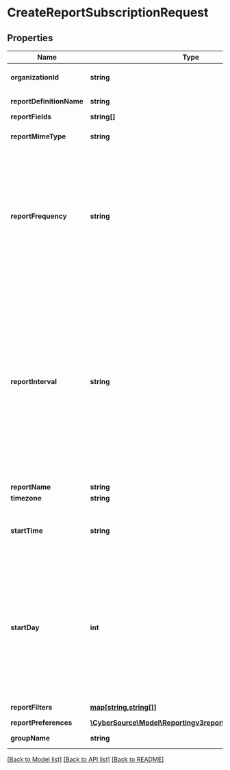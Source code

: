 # CreateReportSubscriptionRequest

## Properties
Name | Type | Description | Notes
------------ | ------------- | ------------- | -------------
**organizationId** | **string** | Valid CyberSource organizationId | [optional] 
**reportDefinitionName** | **string** | Valid Report Definition Name | 
**reportFields** | **string[]** |  | 
**reportMimeType** | **string** | Valid values: - application/xml - text/csv | 
**reportFrequency** | **string** | &#39;The frequency for which subscription is created.&#39; **NOTE: Do not document USER_DEFINED Frequency field in developer center** Valid Values:   - &#39;DAILY&#39;   - &#39;WEEKLY&#39;   - &#39;MONTHLY&#39;   - &#39;USER_DEFINED&#39; | 
**reportInterval** | **string** | If the reportFrequency is User-defined, reportInterval should be in **ISO 8601 time format** Please refer the following link to know more about ISO 8601 format.[Rfc Time Format](https://en.wikipedia.org/wiki/ISO_8601#Durations)  **Example time format for 2 hours and 30 Mins:**   - PT2H30M **NOTE: Do not document reportInterval field in developer center** | [optional] 
**reportName** | **string** |  | 
**timezone** | **string** |  | 
**startTime** | **string** | The hour at which the report generation should start. It should be in hhmm format. | 
**startDay** | **int** | This is the start day if the frequency is WEEKLY or MONTHLY. The value varies from 1-7 for WEEKLY and 1-31 for MONTHLY. For WEEKLY 1 means Sunday and 7 means Saturday. By default the value is 1. | [optional] 
**reportFilters** | [**map[string,string[]]**](array.md) | List of filters to apply | [optional] 
**reportPreferences** | [**\CyberSource\Model\Reportingv3reportsReportPreferences**](Reportingv3reportsReportPreferences.md) |  | [optional] 
**groupName** | **string** | Valid GroupName | [optional] 

[[Back to Model list]](../README.md#documentation-for-models) [[Back to API list]](../README.md#documentation-for-api-endpoints) [[Back to README]](../README.md)


